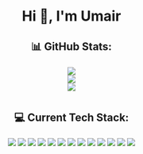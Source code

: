 <h1 align="center">Hi 👋, I'm Umair</h1>

## <p align="center"> 📊 GitHub Stats:</p>
<p align="center"> 
<a href="#--github-stats"><img src="https://github-readme-streak-stats.herokuapp.com/?user=umairriazdev&theme=dark&hide_border=false"/> </a><br/>
<a href="#--github-stats"><img src="https://github-readme-stats.vercel.app/api?username=umairriazdev&theme=dark&hide_border=false&include_all_commits=false&count_private=false"/> </a><br/>
<a href="#--github-stats"><img src="https://github-readme-stats.vercel.app/api/top-langs/?username=umairriazdev&theme=dark&hide_border=false&include_all_commits=false&count_private=false&layout=compact"/> </a>
</p>

#
## <p align="center"> 💻 Current Tech Stack:</p>
<p align="center"> 
<a href="#--current-tech-stack"><img src="https://img.shields.io/badge/html5-%23E34F26.svg?style=for-the-badge&logo=html5&logoColor=white"/></a>
<a href="#--current-tech-stack"><img src="https://img.shields.io/badge/css3-%231572B6.svg?style=for-the-badge&logo=css3&logoColor=white"/></a>
<a href="#--current-tech-stack"><img src="https://img.shields.io/badge/javascript-%23323330.svg?style=for-the-badge&logo=javascript&logoColor=%23F7DF1E"/></a>
<a href="#--current-tech-stack"><img src="https://img.shields.io/badge/node.js-6DA55F?style=for-the-badge&logo=node.js&logoColor=white"/></a>
<a href="#--current-tech-stack"><img src="https://img.shields.io/badge/react-%2320232a.svg?style=for-the-badge&logo=react&logoColor=%2361DAFB"/></a>
<a href="#--current-tech-stack"><img src="https://img.shields.io/badge/shell_script-%23121011.svg?style=for-the-badge&logo=gnu-bash&logoColor=white"/></a>
<a href="#--current-tech-stack"><img src="https://img.shields.io/badge/WordPress-%23117AC9.svg?style=for-the-badge&logo=WordPress&logoColor=white"/></a>
<a href="#--current-tech-stack"><img src="https://img.shields.io/badge/git-%23F05033.svg?style=for-the-badge&logo=git&logoColor=white"/></a>
<a href="#--current-tech-stack"><img src="https://img.shields.io/badge/github-%23121011.svg?style=for-the-badge&logo=github&logoColor=white"/></a>
<a href="#--current-tech-stack"><img src="https://img.shields.io/badge/github%20pages-121013?style=for-the-badge&logo=github&logoColor=white"/></a>
<a href="#--current-tech-stack"><img src="https://img.shields.io/badge/netlify-%23000000.svg?style=for-the-badge&logo=netlify&logoColor=#00C7B7"/></a>
<a href="#--current-tech-stack"><img src="https://img.shields.io/badge/Notion-%23000000.svg?style=for-the-badge&logo=notion&logoColor=white"/></a>
<a href="#--current-tech-stack"><img src="https://img.shields.io/badge/XFCE-%232284F2.svg?style=for-the-badge&logo=xfce&logoColor=white"/></a>
</p>
